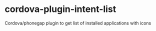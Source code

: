 # cordova-plugin-intent-list
Cordova/phonegap plugin to get list of installed applications with icons

